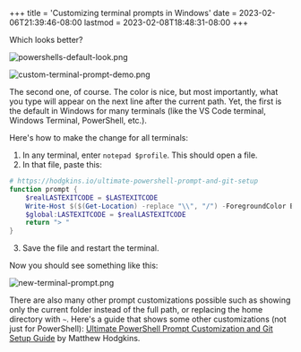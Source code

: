 +++
title = 'Customizing terminal prompts in Windows'
date = 2023-02-06T21:39:46-08:00
lastmod = 2023-02-08T18:48:31-08:00
+++

Which looks better?

![powershells-default-look.png](/powershells-default-look.png)

![custom-terminal-prompt-demo.png](/custom-terminal-prompt-demo.png)

The second one, of course. The color is nice, but most importantly, what you type will appear on the next line after the current path. Yet, the first is the default in Windows for many terminals (like the VS Code terminal, Windows Terminal, PowerShell, etc.).

Here's how to make the change for all terminals:

1. In any terminal, enter `notepad $profile`. This should open a file.
2. In that file, paste this:

```powershell
# https://hodgkins.io/ultimate-powershell-prompt-and-git-setup
function prompt {
    $realLASTEXITCODE = $LASTEXITCODE
    Write-Host $($(Get-Location) -replace "\\", "/") -ForegroundColor Blue
    $global:LASTEXITCODE = $realLASTEXITCODE
    return "> "
}
```

3. Save the file and restart the terminal.

Now you should see something like this:

![new-terminal-prompt.png](/new-terminal-prompt.png)

There are also many other prompt customizations possible such as showing only the current folder instead of the full path, or replacing the home directory with `~`. Here's a guide that shows some other customizations (not just for PowerShell): [Ultimate PowerShell Prompt Customization and Git Setup Guide](https://hodgkins.io/ultimate-powershell-prompt-and-git-setup) by Matthew Hodgkins.
